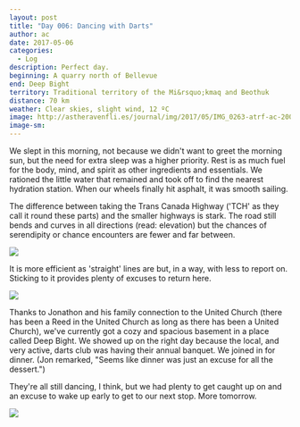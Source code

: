 ```yaml
---
layout: post
title: "Day 006: Dancing with Darts"
author: ac
date: 2017-05-06
categories:
  - Log
description: Perfect day.
beginning: A quarry north of Bellevue
end: Deep Bight
territory: Traditional territory of the Mi&rsquo;kmaq and Beothuk
distance: 70 km
weather: Clear skies, slight wind, 12 ºC
image: http://astheravenfli.es/journal/img/2017/05/IMG_0263-atrf-ac-2000-web.jpg
image-sm:
---
```


We slept in this morning, not because we didn't want to greet the morning sun, but the need for extra sleep was a higher priority. Rest is as much fuel for the body, mind, and spirit as other ingredients and essentials. We rationed the little water that remained and took off to find the nearest hydration station. When our wheels finally hit asphalt, it was smooth sailing. 

The difference between taking the Trans Canada Highway ('TCH' as they call it round these parts) and the smaller highways is stark. The road still bends and curves in all directions (read: elevation) but the chances of serendipity or chance encounters are fewer and far between. 

<img src="http://astheravenfli.es/journal/img/2017/05/IMG_0989-atrf-jcr-2000-web.jpg">

It is more efficient as 'straight' lines are but, in a way, with less to report on. Sticking to it provides plenty of excuses to return here. 

<img src="http://astheravenfli.es/journal/img/2017/05/IMG_0252-atrf-ac-2000-web.jpg">

Thanks to Jonathon and his family connection to the United Church (there has been a Reed in the United Church as long as there has been a United Church), we've currently got a cozy and spacious basement in a place called Deep Bight. We showed up on the right day because the local, and very active, darts club was having their annual banquet. We joined in for dinner. (Jon remarked, "Seems like dinner was just an excuse for all the dessert.")

They're all still dancing, I think, but we had plenty to get caught up on and an excuse to wake up early to get to our next stop. More tomorrow.

<img src="http://astheravenfli.es/journal/img/2017/05/IMG_1002-atrf-jcr-2000-web.jpg">